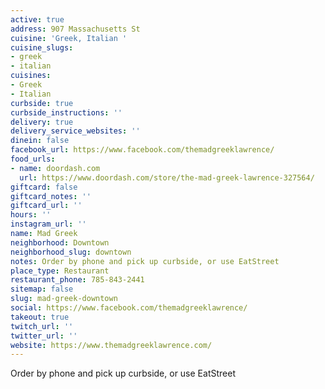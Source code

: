 ```yaml
---
active: true
address: 907 Massachusetts St
cuisine: 'Greek, Italian '
cuisine_slugs:
- greek
- italian
cuisines:
- Greek
- Italian
curbside: true
curbside_instructions: ''
delivery: true
delivery_service_websites: ''
dinein: false
facebook_url: https://www.facebook.com/themadgreeklawrence/
food_urls:
- name: doordash.com
  url: https://www.doordash.com/store/the-mad-greek-lawrence-327564/
giftcard: false
giftcard_notes: ''
giftcard_url: ''
hours: ''
instagram_url: ''
name: Mad Greek
neighborhood: Downtown
neighborhood_slug: downtown
notes: Order by phone and pick up curbside, or use EatStreet
place_type: Restaurant
restaurant_phone: 785-843-2441
sitemap: false
slug: mad-greek-downtown
social: https://www.facebook.com/themadgreeklawrence/
takeout: true
twitch_url: ''
twitter_url: ''
website: https://www.themadgreeklawrence.com/
---
```


Order by phone and pick up curbside, or use EatStreet